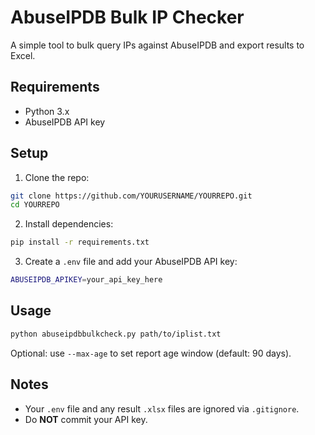 # AbuseIPDB Bulk IP Checker

A simple tool to bulk query IPs against AbuseIPDB and export results to Excel.

## Requirements

- Python 3.x
- AbuseIPDB API key

## Setup

1. Clone the repo:

```bash
git clone https://github.com/YOURUSERNAME/YOURREPO.git
cd YOURREPO
```

2. Install dependencies:

```bash
pip install -r requirements.txt
```

3. Create a `.env` file and add your AbuseIPDB API key:

```bash
ABUSEIPDB_APIKEY=your_api_key_here
```

## Usage

```bash
python abuseipdbbulkcheck.py path/to/iplist.txt
```

Optional: use `--max-age` to set report age window (default: 90 days).

## Notes

- Your `.env` file and any result `.xlsx` files are ignored via `.gitignore`.
- Do **NOT** commit your API key.
